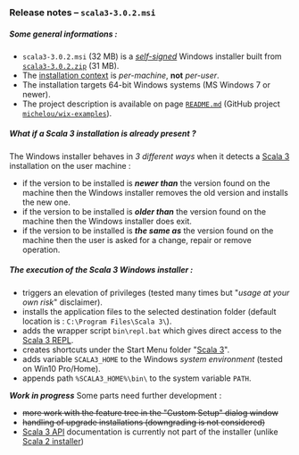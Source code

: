 ### Release notes &ndash; `scala3-3.0.2.msi`

##### Some general informations : 
- `scala3-3.0.2.msi` (32 MB) is a [*self-signed*](https://en.wikipedia.org/wiki/Self-signed_certificate) Windows installer built from [`scala3-3.0.2.zip`](https://github.com/lampepfl/dotty/releases/tag/3.0.2) (31 MB).
- The [installation context](https://docs.microsoft.com/en-us/windows/win32/msi/installation-context) is *per-machine*, **not** *per-user*.
- The installation targets 64-bit Windows systems (MS Windows 7 or newer).
- The project description is available on page [`README.md`](../scala3-examples/README.md) (GitHub project [`michelou/wix-examples`](https://github.com/michelou/wix-examples)).

##### What if a Scala 3 installation is already present ?
The Windows installer behaves in *3 different ways* when it detects a [Scala 3](https://dotty.epfl.ch) installation on the user machine :
- if the version to be installed is ***newer than*** the version found on the machine then the Windows installer removes the old version and installs the new one.
- if the version to be installed is ***older than*** the version found on the machine then the Windows installer does exit.
- if the version to be installed is ***the same as*** the version found on the machine then the user is asked for a change, repair or remove operation.

##### The execution of the Scala 3 Windows installer : 
- triggers an elevation of privileges (tested many times but "*usage at your own risk*" disclaimer).
- installs the application files to the selected destination folder (default location is : `C:\Program Files\Scala 3\`).
- adds the wrapper script `bin\repl.bat` which gives direct access to the [Scala 3 REPL](../scala3-examples/images/Scala3First_REPL.png).
- creates shortcuts under the Start Menu folder "[Scala 3](../scala3-examples/images/Scala3First_Menu.png)".
- adds variable `SCALA3_HOME` to the Windows *system environment* (tested on Win10 Pro/Home).
- appends path `%SCALA3_HOME%\bin\` to the system variable `PATH`.

***Work in progress*** Some parts need further development : 
- ~~more work with the feature tree in the "Custom Setup" dialog window~~
- ~~handling of upgrade installations (downgrading is not considered)~~
- [Scala 3 API](https://scala-lang.org/api/3.x/) documentation is currently not part of the installer (unlike [Scala 2 installer](https://scala-lang.org/files/archive/))
